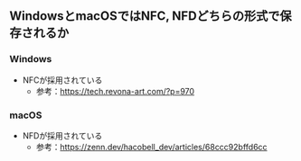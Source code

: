 ## WindowsとmacOSではNFC, NFDどちらの形式で保存されるか

### Windows

- NFCが採用されている
  - 参考：https://tech.revona-art.com/?p=970

### macOS

- NFDが採用されている
  - 参考：https://zenn.dev/hacobell_dev/articles/68ccc92bffd6cc
